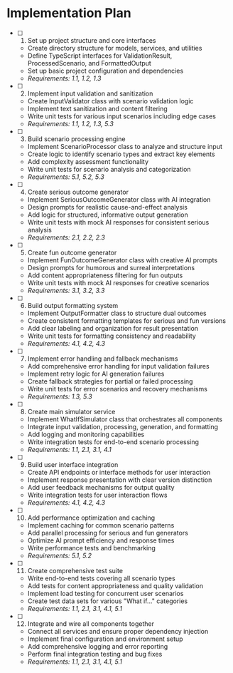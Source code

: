 # Implementation Plan

- [ ] 1. Set up project structure and core interfaces
  - Create directory structure for models, services, and utilities
  - Define TypeScript interfaces for ValidationResult, ProcessedScenario, and FormattedOutput
  - Set up basic project configuration and dependencies
  - _Requirements: 1.1, 1.2, 1.3_

- [ ] 2. Implement input validation and sanitization
  - Create InputValidator class with scenario validation logic
  - Implement text sanitization and content filtering
  - Write unit tests for various input scenarios including edge cases
  - _Requirements: 1.1, 1.2, 1.3, 5.3_

- [ ] 3. Build scenario processing engine
  - Implement ScenarioProcessor class to analyze and structure input
  - Create logic to identify scenario types and extract key elements
  - Add complexity assessment functionality
  - Write unit tests for scenario analysis and categorization
  - _Requirements: 5.1, 5.2, 5.3_

- [ ] 4. Create serious outcome generator
  - Implement SeriousOutcomeGenerator class with AI integration
  - Design prompts for realistic cause-and-effect analysis
  - Add logic for structured, informative output generation
  - Write unit tests with mock AI responses for consistent serious analysis
  - _Requirements: 2.1, 2.2, 2.3_

- [ ] 5. Create fun outcome generator
  - Implement FunOutcomeGenerator class with creative AI prompts
  - Design prompts for humorous and surreal interpretations
  - Add content appropriateness filtering for fun outputs
  - Write unit tests with mock AI responses for creative scenarios
  - _Requirements: 3.1, 3.2, 3.3_

- [ ] 6. Build output formatting system
  - Implement OutputFormatter class to structure dual outcomes
  - Create consistent formatting templates for serious and fun versions
  - Add clear labeling and organization for result presentation
  - Write unit tests for formatting consistency and readability
  - _Requirements: 4.1, 4.2, 4.3_

- [ ] 7. Implement error handling and fallback mechanisms
  - Add comprehensive error handling for input validation failures
  - Implement retry logic for AI generation failures
  - Create fallback strategies for partial or failed processing
  - Write unit tests for error scenarios and recovery mechanisms
  - _Requirements: 1.3, 5.3_

- [ ] 8. Create main simulator service
  - Implement WhatIfSimulator class that orchestrates all components
  - Integrate input validation, processing, generation, and formatting
  - Add logging and monitoring capabilities
  - Write integration tests for end-to-end scenario processing
  - _Requirements: 1.1, 2.1, 3.1, 4.1_

- [ ] 9. Build user interface integration
  - Create API endpoints or interface methods for user interaction
  - Implement response presentation with clear version distinction
  - Add user feedback mechanisms for output quality
  - Write integration tests for user interaction flows
  - _Requirements: 4.1, 4.2, 4.3_

- [ ] 10. Add performance optimization and caching
  - Implement caching for common scenario patterns
  - Add parallel processing for serious and fun generators
  - Optimize AI prompt efficiency and response times
  - Write performance tests and benchmarking
  - _Requirements: 5.1, 5.2_

- [ ] 11. Create comprehensive test suite
  - Write end-to-end tests covering all scenario types
  - Add tests for content appropriateness and quality validation
  - Implement load testing for concurrent user scenarios
  - Create test data sets for various "What if..." categories
  - _Requirements: 1.1, 2.1, 3.1, 4.1, 5.1_

- [ ] 12. Integrate and wire all components together
  - Connect all services and ensure proper dependency injection
  - Implement final configuration and environment setup
  - Add comprehensive logging and error reporting
  - Perform final integration testing and bug fixes
  - _Requirements: 1.1, 2.1, 3.1, 4.1, 5.1_